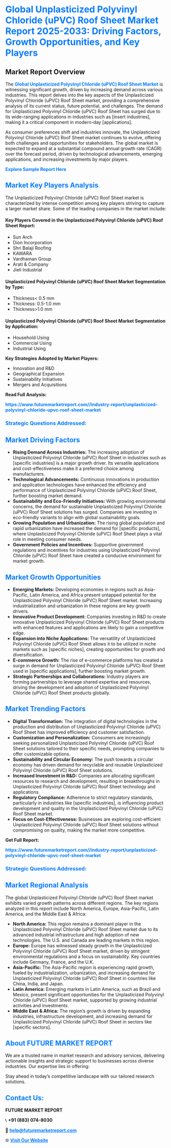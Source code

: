 <h1 style="color: #007BFF;">Global Unplasticized Polyvinyl Chloride (uPVC) Roof Sheet Market Report 2025-2033: Driving Factors, Growth Opportunities, and Key Players</h1>

<section id="overview">
<h2>Market Report Overview</h2>
<p>The <a href="https://www.futuremarketreport.com//industry-report/unplasticized-polyvinyl-chloride-upvc-roof-sheet-market" style="color: #007BFF; text-decoration: none;"><strong>Global Unplasticized Polyvinyl Chloride (uPVC) Roof Sheet Market</strong></a> is witnessing significant growth, driven by increasing demand across various industries. This report delves into the key aspects of the Unplasticized Polyvinyl Chloride (uPVC) Roof Sheet market, providing a comprehensive analysis of its current status, future potential, and challenges. The demand for Unplasticized Polyvinyl Chloride (uPVC) Roof Sheet has surged due to its wide-ranging applications in industries such as [insert industries], making it a critical component in modern-day [applications].</p>
<p>As consumer preferences shift and industries innovate, the Unplasticized Polyvinyl Chloride (uPVC) Roof Sheet market continues to evolve, offering both challenges and opportunities for stakeholders. The global market is expected to expand at a substantial compound annual growth rate (CAGR) over the forecast period, driven by technological advancements, emerging applications, and increasing investments by major players.</p>
</section>

<section id="overview">
<p><a href="https://www.futuremarketreport.com//request-sample/reportId=86061" style="color: #007BFF; text-decoration: none;"><strong>Explore Sample Report Here</strong></a></p>
</section>

<section id="key-players">
<h2 style="color: #007BFF;">Market Key Players Analysis</h2>
<p>The Unplasticized Polyvinyl Chloride (uPVC) Roof Sheet market is characterized by intense competition among key players striving to capture a larger market share. Some of the leading companies in the market include:</p>
<h4>Key Players Covered in the Unplasticized Polyvinyl Chloride (uPVC) Roof Sheet Report:</h4>
<ul><li>Sun Arch</li><li>Dion Incorporation</li><li>Shri Balaji Roofing</li><li>KAWARA</li><li>Vardhaman Group</li><li>Arati &amp; Company</li><li>Jieli Industrial</li></ul>
<h4>Unplasticized Polyvinyl Chloride (uPVC) Roof Sheet Market Segmentation by Type:</h4>
<ul><li>Thickness&lt; 0.5 mm</li><li>Thickness: 0.5-1.0 mm</li><li>Thickness&gt;1.0 mm</li></ul>

<h4>Unplasticized Polyvinyl Chloride (uPVC) Roof Sheet Market Segmentation by Application:</h4>
<ul><li>Household Using</li><li>Commercial Using</li><li>Industrial Using</li></ul>
<p><strong>Key Strategies Adopted by Market Players:</strong></p>
<ul>
<li>Innovation and R&D</li>
<li>Geographical Expansion</li>
<li>Sustainability Initiatives</li>
<li>Mergers and Acquisitions</li>
</ul>
</section>

<section>
<p><strong>Read Full Analysis: </strong></p><a href="https://www.futuremarketreport.com//industry-report/unplasticized-polyvinyl-chloride-upvc-roof-sheet-market" style="color: #007BFF; text-decoration: none;"><strong>https://www.futuremarketreport.com//industry-report/unplasticized-polyvinyl-chloride-upvc-roof-sheet-market</strong></a>
<h3 style="color: #007BFF;">Strategic Questions Addressed:</h3>
</section>

<section id="driving-factors">
<h2 style="color: #007BFF;">Market Driving Factors</h2>
<ul>
<li><strong>Rising Demand Across Industries:</strong> The increasing adoption of Unplasticized Polyvinyl Chloride (uPVC) Roof Sheet in industries such as [specific industries] is a major growth driver. Its versatile applications and cost-effectiveness make it a preferred choice among manufacturers.</li>
<li><strong>Technological Advancements:</strong> Continuous innovations in production and application technologies have enhanced the efficiency and performance of Unplasticized Polyvinyl Chloride (uPVC) Roof Sheet, further boosting market demand.</li>
<li><strong>Sustainability and Eco-Friendly Initiatives:</strong> With growing environmental concerns, the demand for sustainable Unplasticized Polyvinyl Chloride (uPVC) Roof Sheet solutions has surged. Companies are investing in eco-friendly variants to align with global sustainability goals.</li>
<li><strong>Growing Population and Urbanization:</strong> The rising global population and rapid urbanization have increased the demand for [specific products], where Unplasticized Polyvinyl Chloride (uPVC) Roof Sheet plays a vital role in meeting consumer needs.</li>
<li><strong>Government Policies and Incentives:</strong> Supportive government regulations and incentives for industries using Unplasticized Polyvinyl Chloride (uPVC) Roof Sheet have created a conducive environment for market growth.</li>
</ul>
</section>

<section id="growth-opportunities">
<h2 style="color: #007BFF;">Market Growth Opportunities</h2>
<ul>
<li><strong>Emerging Markets:</strong> Developing economies in regions such as Asia-Pacific, Latin America, and Africa present untapped potential for the Unplasticized Polyvinyl Chloride (uPVC) Roof Sheet market. Increasing industrialization and urbanization in these regions are key growth drivers.</li>
<li><strong>Innovative Product Development:</strong> Companies investing in R&D to create innovative Unplasticized Polyvinyl Chloride (uPVC) Roof Sheet products with enhanced features and applications are likely to gain a competitive edge.</li>
<li><strong>Expansion into Niche Applications:</strong> The versatility of Unplasticized Polyvinyl Chloride (uPVC) Roof Sheet allows it to be utilized in niche markets such as [specific niches], creating opportunities for growth and diversification.</li>
<li><strong>E-commerce Growth:</strong> The rise of e-commerce platforms has created a surge in demand for Unplasticized Polyvinyl Chloride (uPVC) Roof Sheet used in [specific applications], further boosting market growth.</li>
<li><strong>Strategic Partnerships and Collaborations:</strong> Industry players are forming partnerships to leverage shared expertise and resources, driving the development and adoption of Unplasticized Polyvinyl Chloride (uPVC) Roof Sheet products globally.</li>
</ul>
</section>

<section id="trending-factors">
<h2 style="color: #007BFF;">Market Trending Factors</h2>
<ul>
<li><strong>Digital Transformation:</strong> The integration of digital technologies in the production and distribution of Unplasticized Polyvinyl Chloride (uPVC) Roof Sheet has improved efficiency and customer satisfaction.</li>
<li><strong>Customization and Personalization:</strong> Consumers are increasingly seeking personalized Unplasticized Polyvinyl Chloride (uPVC) Roof Sheet solutions tailored to their specific needs, prompting companies to offer customizable options.</li>
<li><strong>Sustainability and Circular Economy:</strong> The push towards a circular economy has driven demand for recyclable and reusable Unplasticized Polyvinyl Chloride (uPVC) Roof Sheet solutions.</li>
<li><strong>Increased Investment in R&D:</strong> Companies are allocating significant resources to research and development, resulting in breakthroughs in Unplasticized Polyvinyl Chloride (uPVC) Roof Sheet technology and applications.</li>
<li><strong>Regulatory Compliance:</strong> Adherence to strict regulatory standards, particularly in industries like [specific industries], is influencing product development and quality in the Unplasticized Polyvinyl Chloride (uPVC) Roof Sheet market.</li>
<li><strong>Focus on Cost-Effectiveness:</strong> Businesses are exploring cost-efficient Unplasticized Polyvinyl Chloride (uPVC) Roof Sheet solutions without compromising on quality, making the market more competitive.</li>
</ul>
</section>

<section>
<p><strong>Get Full Report: </strong></p><a href="https://www.futuremarketreport.com//industry-report/unplasticized-polyvinyl-chloride-upvc-roof-sheet-market" style="color: #007BFF; text-decoration: none;"><strong>https://www.futuremarketreport.com//industry-report/unplasticized-polyvinyl-chloride-upvc-roof-sheet-market</strong></a>
<h3 style="color: #007BFF;">Strategic Questions Addressed:</h3>
</section>


<section id="regional-analysis">
<h2 style="color: #007BFF;">Market Regional Analysis</h2>
<p>The global Unplasticized Polyvinyl Chloride (uPVC) Roof Sheet market exhibits varied growth patterns across different regions. The key regions analyzed in this report include North America, Europe, Asia-Pacific, Latin America, and the Middle East & Africa:</p>
<ul>
<li><strong>North America:</strong> This region remains a dominant player in the Unplasticized Polyvinyl Chloride (uPVC) Roof Sheet market due to its advanced industrial infrastructure and high adoption of new technologies. The U.S. and Canada are leading markets in this region.</li>
<li><strong>Europe:</strong> Europe has witnessed steady growth in the Unplasticized Polyvinyl Chloride (uPVC) Roof Sheet market, driven by stringent environmental regulations and a focus on sustainability. Key countries include Germany, France, and the U.K.</li>
<li><strong>Asia-Pacific:</strong> The Asia-Pacific region is experiencing rapid growth, fueled by industrialization, urbanization, and increasing demand for Unplasticized Polyvinyl Chloride (uPVC) Roof Sheet in countries like China, India, and Japan.</li>
<li><strong>Latin America:</strong> Emerging markets in Latin America, such as Brazil and Mexico, present significant opportunities for the Unplasticized Polyvinyl Chloride (uPVC) Roof Sheet market, supported by growing industrial activities and investments.</li>
<li><strong>Middle East & Africa:</strong> The region’s growth is driven by expanding industries, infrastructure development, and increasing demand for Unplasticized Polyvinyl Chloride (uPVC) Roof Sheet in sectors like [specific sectors].</li>
</ul>
</section>

<footer>
<h2 style="color: #007BFF;">About FUTURE MARKET REPORT</h2>
<p>We are a trusted name in market research and advisory services, delivering actionable insights and strategic support to businesses across diverse industries. Our expertise lies in offering:</p>

<p>Stay ahead in today’s competitive landscape with our tailored research solutions.</p>

<h2 style="color: #007BFF;">Contact Us:</h2>
<p><strong>FUTURE MARKET REPORT</strong></p>
<p>📞 <strong>+91 (883) 074-8030</strong></p>
<p>📧 <strong><a href="mailto:help@futuremarketreport.com" style="color: #007BFF;">help@futuremarketreport.com</a></strong></p>
<p>🌐 <strong><a href="https://www.futuremarketreport.com/" style="color: #007BFF;">Visit Our Website</a></strong></p>
</footer>